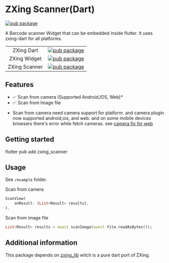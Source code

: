 # ZXing Scanner(Dart)
[![pub package](https://img.shields.io/pub/v/zxing_scanner.svg)](https://pub.dartlang.org/packages/zxing_scanner)


A Barcode scanner Widget that can be embedded inside flutter. It uses zxing-dart for all platforms.

| | |
|:---:|:---:|
|ZXing Dart|[![pub package](https://img.shields.io/pub/v/zxing_lib.svg)](https://pub.dartlang.org/packages/zxing_lib)|
|ZXing Widget|[![pub package](https://img.shields.io/pub/v/zxing_widget.svg)](https://pub.dartlang.org/packages/zxing_widget)|
|ZXing Scanner|[![pub package](https://img.shields.io/pub/v/zxing_scanner.svg)](https://pub.dartlang.org/packages/zxing_scanner)|

## Features

- ✅ Scan from camera (Supported Android,IOS, Web)*
- ✅ Scan from Image file

* Scan from camera need camera support for platform. and camera plugin now supported android,ios, and web.
and on some mobile devices browsers there's error while fetch cameras. see [camera fix for web](git@github.com:shirne/plugins.git)

## Getting started

flutter pub add zxing_scanner

## Usage

See `/example` folder.

Scan from camera
```dart
ScanView(
    onResult: (List<Result> results),
),
```
Scan from image file
```dart
List<Result> results = await scanImage(await file.readAsBytes());
```

## Additional information

This package depends on [zxing_lib](https://pub.dartlang.org/packages/zxing_lib) witch is a pure dart port of ZXing.
